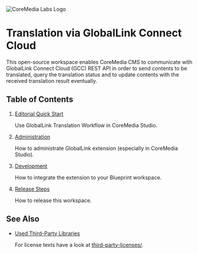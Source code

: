 ![CoreMedia Labs Logo](https://documentation.coremedia.com/badges/banner_coremedia_labs_wide.png "CoreMedia Labs Logo Title Text")

# Translation via GlobalLink Connect Cloud

This open-source workspace enables CoreMedia CMS to communicate with GlobalLink
Connect Cloud (GCC) REST API in order to send contents to be translated, query
the translation status and to update contents with the received translation
result eventually.

## Table of Contents

1. [Editorial Quick Start](editorial-quick-start.md)

    Use GlobalLink Translation Workflow in CoreMedia Studio.

2. [Administration](administration.md)

    How to administrate GlobalLink extension (especially in CoreMedia Studio).

2. [Development](development.md)

    How to integrate the extension to your Blueprint workspace.

3. [Release Steps](release/README.md)

    How to release this workspace.

## See Also

* [Used Third-Party Libraries](THIRD-PARTY.txt)

    <!-- GitHub Pages is not able to list directory contents. Jump back to GitHub directly.  -->
    For license texts have a look at [third-party-licenses/](https://github.com/CoreMedia/coremedia-globallink-connect-integration/tree/master/docs/third-party-licenses).
